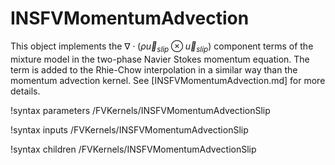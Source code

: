 # INSFVMomentumAdvection

This object implements the $\nabla \cdot \left(\rho\vec u_{slip} \otimes \vec u_{slip} \right)$
component terms of the mixture model in the two-phase Navier Stokes momentum equation.
The term is added to the Rhie-Chow interpolation in a similar way than the momentum advection
kernel. See [INSFVMomentumAdvection.md] for more details.

!syntax parameters /FVKernels/INSFVMomentumAdvectionSlip

!syntax inputs /FVKernels/INSFVMomentumAdvectionSlip

!syntax children /FVKernels/INSFVMomentumAdvectionSlip
